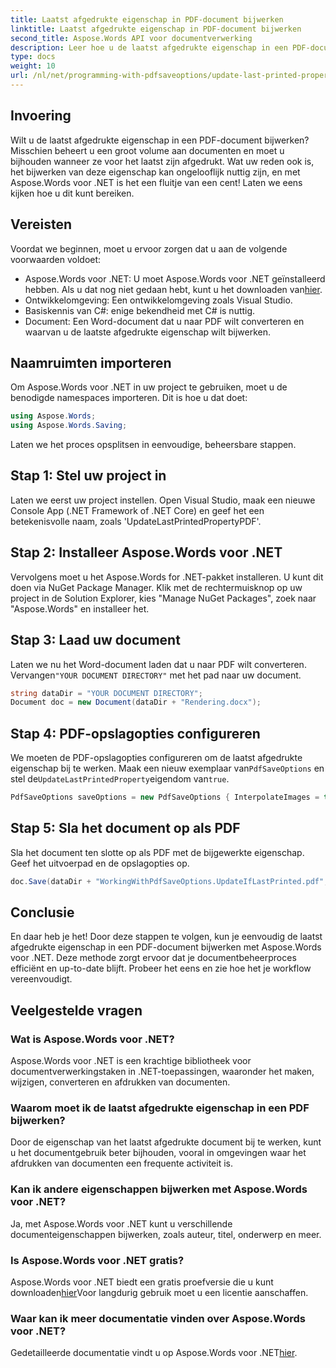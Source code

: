 ```yaml
---
title: Laatst afgedrukte eigenschap in PDF-document bijwerken
linktitle: Laatst afgedrukte eigenschap in PDF-document bijwerken
second_title: Aspose.Words API voor documentverwerking
description: Leer hoe u de laatst afgedrukte eigenschap in een PDF-document kunt bijwerken met Aspose.Words voor .NET met onze stapsgewijze handleiding.
type: docs
weight: 10
url: /nl/net/programming-with-pdfsaveoptions/update-last-printed-property/
---
```

## Invoering

Wilt u de laatst afgedrukte eigenschap in een PDF-document bijwerken? Misschien beheert u een groot volume aan documenten en moet u bijhouden wanneer ze voor het laatst zijn afgedrukt. Wat uw reden ook is, het bijwerken van deze eigenschap kan ongelooflijk nuttig zijn, en met Aspose.Words voor .NET is het een fluitje van een cent! Laten we eens kijken hoe u dit kunt bereiken.

## Vereisten

Voordat we beginnen, moet u ervoor zorgen dat u aan de volgende voorwaarden voldoet:

-  Aspose.Words voor .NET: U moet Aspose.Words voor .NET geïnstalleerd hebben. Als u dat nog niet gedaan hebt, kunt u het downloaden van[hier](https://releases.aspose.com/words/net/).
- Ontwikkelomgeving: Een ontwikkelomgeving zoals Visual Studio.
- Basiskennis van C#: enige bekendheid met C# is nuttig.
- Document: Een Word-document dat u naar PDF wilt converteren en waarvan u de laatste afgedrukte eigenschap wilt bijwerken.

## Naamruimten importeren

Om Aspose.Words voor .NET in uw project te gebruiken, moet u de benodigde namespaces importeren. Dit is hoe u dat doet:

```csharp
using Aspose.Words;
using Aspose.Words.Saving;
```

Laten we het proces opsplitsen in eenvoudige, beheersbare stappen.

## Stap 1: Stel uw project in

Laten we eerst uw project instellen. Open Visual Studio, maak een nieuwe Console App (.NET Framework of .NET Core) en geef het een betekenisvolle naam, zoals 'UpdateLastPrintedPropertyPDF'.

## Stap 2: Installeer Aspose.Words voor .NET

Vervolgens moet u het Aspose.Words for .NET-pakket installeren. U kunt dit doen via NuGet Package Manager. Klik met de rechtermuisknop op uw project in de Solution Explorer, kies "Manage NuGet Packages", zoek naar "Aspose.Words" en installeer het.

## Stap 3: Laad uw document

 Laten we nu het Word-document laden dat u naar PDF wilt converteren. Vervangen`"YOUR DOCUMENT DIRECTORY"` met het pad naar uw document.

```csharp
string dataDir = "YOUR DOCUMENT DIRECTORY";
Document doc = new Document(dataDir + "Rendering.docx");
```

## Stap 4: PDF-opslagopties configureren

 We moeten de PDF-opslagopties configureren om de laatst afgedrukte eigenschap bij te werken. Maak een nieuw exemplaar van`PdfSaveOptions` en stel de`UpdateLastPrintedProperty`eigendom van`true`.

```csharp
PdfSaveOptions saveOptions = new PdfSaveOptions { InterpolateImages = true };
```

## Stap 5: Sla het document op als PDF

Sla het document ten slotte op als PDF met de bijgewerkte eigenschap. Geef het uitvoerpad en de opslagopties op.

```csharp
doc.Save(dataDir + "WorkingWithPdfSaveOptions.UpdateIfLastPrinted.pdf", saveOptions);
```

## Conclusie

En daar heb je het! Door deze stappen te volgen, kun je eenvoudig de laatst afgedrukte eigenschap in een PDF-document bijwerken met Aspose.Words voor .NET. Deze methode zorgt ervoor dat je documentbeheerproces efficiënt en up-to-date blijft. Probeer het eens en zie hoe het je workflow vereenvoudigt.

## Veelgestelde vragen

### Wat is Aspose.Words voor .NET?
Aspose.Words voor .NET is een krachtige bibliotheek voor documentverwerkingstaken in .NET-toepassingen, waaronder het maken, wijzigen, converteren en afdrukken van documenten.

### Waarom moet ik de laatst afgedrukte eigenschap in een PDF bijwerken?
Door de eigenschap van het laatst afgedrukte document bij te werken, kunt u het documentgebruik beter bijhouden, vooral in omgevingen waar het afdrukken van documenten een frequente activiteit is.

### Kan ik andere eigenschappen bijwerken met Aspose.Words voor .NET?
Ja, met Aspose.Words voor .NET kunt u verschillende documenteigenschappen bijwerken, zoals auteur, titel, onderwerp en meer.

### Is Aspose.Words voor .NET gratis?
Aspose.Words voor .NET biedt een gratis proefversie die u kunt downloaden[hier](https://releases.aspose.com/)Voor langdurig gebruik moet u een licentie aanschaffen.

### Waar kan ik meer documentatie vinden over Aspose.Words voor .NET?
Gedetailleerde documentatie vindt u op Aspose.Words voor .NET[hier](https://reference.aspose.com/words/net/).